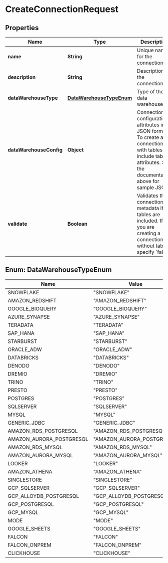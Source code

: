 

# CreateConnectionRequest


## Properties

| Name | Type | Description | Notes |
|------------ | ------------- | ------------- | -------------|
|**name** | **String** | Unique name for the connection. |  |
|**description** | **String** | Description of the connection. |  [optional] |
|**dataWarehouseType** | [**DataWarehouseTypeEnum**](#DataWarehouseTypeEnum) | Type of the data warehouse. |  |
|**dataWarehouseConfig** | **Object** | Connection configuration attributes in JSON format. To create a connection with tables, include table attributes. See the documentation above for sample JSON. |  |
|**validate** | **Boolean** | Validates the connection metadata if tables are included. If you are creating a connection without tables, specify &#x60;false&#x60;. |  [optional] |



## Enum: DataWarehouseTypeEnum

| Name | Value |
|---- | -----|
| SNOWFLAKE | &quot;SNOWFLAKE&quot; |
| AMAZON_REDSHIFT | &quot;AMAZON_REDSHIFT&quot; |
| GOOGLE_BIGQUERY | &quot;GOOGLE_BIGQUERY&quot; |
| AZURE_SYNAPSE | &quot;AZURE_SYNAPSE&quot; |
| TERADATA | &quot;TERADATA&quot; |
| SAP_HANA | &quot;SAP_HANA&quot; |
| STARBURST | &quot;STARBURST&quot; |
| ORACLE_ADW | &quot;ORACLE_ADW&quot; |
| DATABRICKS | &quot;DATABRICKS&quot; |
| DENODO | &quot;DENODO&quot; |
| DREMIO | &quot;DREMIO&quot; |
| TRINO | &quot;TRINO&quot; |
| PRESTO | &quot;PRESTO&quot; |
| POSTGRES | &quot;POSTGRES&quot; |
| SQLSERVER | &quot;SQLSERVER&quot; |
| MYSQL | &quot;MYSQL&quot; |
| GENERIC_JDBC | &quot;GENERIC_JDBC&quot; |
| AMAZON_RDS_POSTGRESQL | &quot;AMAZON_RDS_POSTGRESQL&quot; |
| AMAZON_AURORA_POSTGRESQL | &quot;AMAZON_AURORA_POSTGRESQL&quot; |
| AMAZON_RDS_MYSQL | &quot;AMAZON_RDS_MYSQL&quot; |
| AMAZON_AURORA_MYSQL | &quot;AMAZON_AURORA_MYSQL&quot; |
| LOOKER | &quot;LOOKER&quot; |
| AMAZON_ATHENA | &quot;AMAZON_ATHENA&quot; |
| SINGLESTORE | &quot;SINGLESTORE&quot; |
| GCP_SQLSERVER | &quot;GCP_SQLSERVER&quot; |
| GCP_ALLOYDB_POSTGRESQL | &quot;GCP_ALLOYDB_POSTGRESQL&quot; |
| GCP_POSTGRESQL | &quot;GCP_POSTGRESQL&quot; |
| GCP_MYSQL | &quot;GCP_MYSQL&quot; |
| MODE | &quot;MODE&quot; |
| GOOGLE_SHEETS | &quot;GOOGLE_SHEETS&quot; |
| FALCON | &quot;FALCON&quot; |
| FALCON_ONPREM | &quot;FALCON_ONPREM&quot; |
| CLICKHOUSE | &quot;CLICKHOUSE&quot; |



